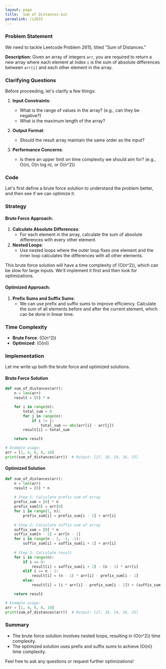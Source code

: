 ```yaml
---
layout: page
title:  Sum of Distances-out
permalink: /s2615
---
```


### Problem Statement

We need to tackle Leetcode Problem 2615, titled "Sum of Distances."

**Description:**
Given an array of integers `arr`, you are required to return a new array where each element at index `i` is the sum of absolute differences between `arr[i]` and each other element in the array.

### Clarifying Questions

Before proceeding, let's clarify a few things:
1. **Input Constraints**:
    - What is the range of values in the array? (e.g., can they be negative?)
    - What is the maximum length of the array?

2. **Output Format**:
    - Should the result array maintain the same order as the input?
    
3. **Performance Concerns**:
    - Is there an upper limit on time complexity we should aim for? (e.g., O(n), O(n log n), or O(n^2))

### Code

Let's first define a brute force solution to understand the problem better, and then see if we can optimize it.

### Strategy

#### Brute Force Approach:
1. **Calculate Absolute Differences**: 
    - For each element in the array, calculate the sum of absolute differences with every other element.
2. **Nested Loops**:
    - Use nested loops where the outer loop fixes one element and the inner loop calculates the differences with all other elements.

This brute force solution will have a time complexity of \(O(n^2)\), which can be slow for large inputs. We'll implement it first and then look for optimizations.

#### Optimized Approach:
1. **Prefix Sums and Suffix Sums**: 
    - We can use prefix and suffix sums to improve efficiency. Calculate the sum of all elements before and after the current element, which can be done in linear time.

### Time Complexity

- **Brute Force**: \(O(n^2)\)
- **Optimized**: \(O(n)\)

### Implementation

Let me write up both the brute force and optimized solutions.

#### Brute Force Solution
```python
def sum_of_distances(arr):
    n = len(arr)
    result = [0] * n

    for i in range(n):
        total_sum = 0
        for j in range(n):
            if i != j:
                total_sum += abs(arr[i] - arr[j])
        result[i] = total_sum

    return result

# Example usage:
arr = [1, 4, 6, 8, 10]
print(sum_of_distances(arr))  # Output: [27, 18, 14, 16, 25]
```

#### Optimized Solution
```python
def sum_of_distances(arr):
    n = len(arr)
    result = [0] * n
    
    # Step 1: Calculate prefix sum of array
    prefix_sum = [0] * n
    prefix_sum[0] = arr[0]
    for i in range(1, n):
        prefix_sum[i] = prefix_sum[i - 1] + arr[i]
    
    # Step 2: Calculate suffix sum of array
    suffix_sum = [0] * n
    suffix_sum[n - 1] = arr[n - 1]
    for i in range(n - 2, -1, -1):
        suffix_sum[i] = suffix_sum[i + 1] + arr[i]
    
    # Step 3: Calculate result
    for i in range(n):
        if i == 0:
            result[i] = suffix_sum[i + 1] - (n - 1) * arr[i]
        elif i == n - 1:
            result[i] = (n - 1) * arr[i] - prefix_sum[i - 1]
        else:
            result[i] = (i * arr[i] - prefix_sum[i - 1]) + (suffix_sum[i + 1] - (n - i - 1) * arr[i])

    return result

# Example usage:
arr = [1, 4, 6, 8, 10]
print(sum_of_distances(arr))  # Output: [27, 18, 14, 16, 25]
```

### Summary
- The brute force solution involves nested loops, resulting in \(O(n^2)\) time complexity.
- The optimized solution uses prefix and suffix sums to achieve \(O(n)\) time complexity. 

Feel free to ask any questions or request further optimizations!